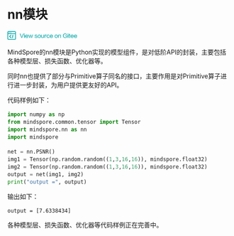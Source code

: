 # nn模块

<a href="https://gitee.com/mindspore/docs/blob/master/api/source_zh_cn/programming_guide/nn.md" target="_blank"><img src="../_static/logo_source.png"></a>

MindSpore的nn模块是Python实现的模型组件，是对低阶API的封装，主要包括各种模型层、损失函数、优化器等。

同时nn也提供了部分与Primitive算子同名的接口，主要作用是对Primitive算子进行进一步封装，为用户提供更友好的API。

代码样例如下：
```python
import numpy as np
from mindspore.common.tensor import Tensor
import mindspore.nn as nn
import mindspore

net = nn.PSNR()
img1 = Tensor(np.random.random((1,3,16,16)), mindspore.float32)
img2 = Tensor(np.random.random((1,3,16,16)), mindspore.float32)
output = net(img1, img2)
print("output =", output)
```

输出如下：
```
output = [7.6338434]
```

各种模型层、损失函数、优化器等代码样例正在完善中。
